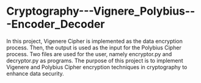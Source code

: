 # Cryptography---Vignere_Polybius---Encoder_Decoder

In this project, Vigenere Cipher is implemented as the data encryption process. Then, the output is used as the input for the Polybius Cipher process. Two files are used for the user, namely encryptor.py and decryptor.py as programs. The purpose of this project is to implement Vigenere and Polybius Cipher encryption techniques in cryptography to enhance data security.
